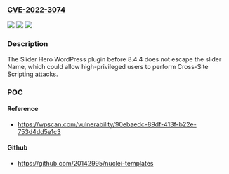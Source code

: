 ### [CVE-2022-3074](https://cve.mitre.org/cgi-bin/cvename.cgi?name=CVE-2022-3074)
![](https://img.shields.io/static/v1?label=Product&message=Slider%20Hero%20with%20Animation%2C%20Video%20Background&color=blue)
![](https://img.shields.io/static/v1?label=Version&message=8.4.4%3C%208.4.4%20&color=brighgreen)
![](https://img.shields.io/static/v1?label=Vulnerability&message=CWE-79%20Cross-Site%20Scripting%20(XSS)&color=brighgreen)

### Description

The Slider Hero WordPress plugin before 8.4.4 does not escape the slider Name, which could allow high-privileged users to perform Cross-Site Scripting attacks.

### POC

#### Reference
- https://wpscan.com/vulnerability/90ebaedc-89df-413f-b22e-753d4dd5e1c3

#### Github
- https://github.com/20142995/nuclei-templates

